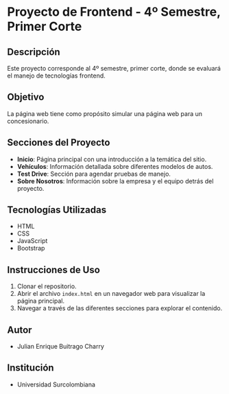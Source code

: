 # Proyecto de Frontend - 4º Semestre, Primer Corte

## Descripción
Este proyecto corresponde al 4º semestre, primer corte, donde se evaluará el manejo de tecnologías frontend.

## Objetivo
La página web tiene como propósito simular una página web para un concesionario.

## Secciones del Proyecto
- **Inicio**: Página principal con una introducción a la temática del sitio.
- **Vehículos**: Información detallada sobre diferentes modelos de autos.
- **Test Drive**: Sección para agendar pruebas de manejo.
- **Sobre Nosotros**: Información sobre la empresa y el equipo detrás del proyecto.

## Tecnologías Utilizadas
- HTML
- CSS
- JavaScript
- Bootstrap

## Instrucciones de Uso
1. Clonar el repositorio.
2. Abrir el archivo `index.html` en un navegador web para visualizar la página principal.
3. Navegar a través de las diferentes secciones para explorar el contenido.

## Autor
- Julian Enrique Buitrago Charry

## Institución
- Universidad Surcolombiana
